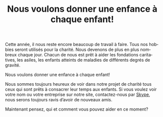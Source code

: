 ﻿---
layout: post

title: Nous voulons donner une enfance à chaque enfant!
meta: Nous devenons de plus en plus nombreux chaque jour.
cover_img: 2018.01.21/my_photo_1.png
cover_fit: contain

category: news

lang: fr
ref: lincoln_virus_news_5
---

Cette année, il nous reste encore beaucoup de travail à faire.
Tous nos hobbies seront utilisés pour la charité.
Nous devenons de plus en plus nombreux chaque jour.
Chacun de nous est prêt à aider les fondations caritatives, les  asiles, les enfants atteints de maladies de différents degrés de gravité.

Nous voulons donner une enfance à chaque enfant!

Nous sommes toujours heureux de voir dans notre projet de charité tous ceux qui sont prêts à consacrer leur temps aux enfants.
Si vous voulez voir votre nom ou votre entreprise sur notre site, contactez-nous par <a href="skype:chutkoy89?chat" target="_blank">Skype</a>, nous serons toujours ravis d’avoir de nouveaux amis.

Maintenant pensez, qui et comment vous pouvez aider en ce moment?


